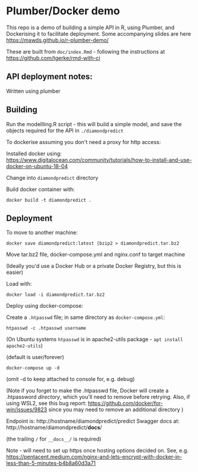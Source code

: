 # Plumber/Docker demo

This repo is a demo of building a simple API in R, using Plumber, and 
Dockerising it to facilitate deployment. Some accompanying slides are 
here https://mawds.github.io/r-plumber-demo/

These are built from `doc/index.Rmd` - following the instructions at https://github.com/tgerke/rmd-with-ci

## API deployment notes:

Written using plumber

## Building

Run the modellling.R script - this will build a simple model, and save the
objects required for the API in `./diamondpredict`

To dockerise assuming you don't need a proxy for http access:

Installed docker using: https://www.digitalocean.com/community/tutorials/how-to-install-and-use-docker-on-ubuntu-18-04

Change into `diamondpredict` directory

Build docker container with:

```
docker build -t diamondpredict .
```

## Deployment

To move to another machine:

`docker save diamondpredict:latest |bzip2 > diamondpredict.tar.bz2`

Move tar.bz2 file, docker-compose.yml and nginx.conf to target machine


(Ideally you'd use a Docker Hub or a private Docker Registry, but this is easier)

Load with:

`docker load -i diamondpredict.tar.bz2`

Deploy using docker-compose:

Create a `.htpasswd` file; in same directory as `docker-compose.yml`:

```
htpasswd -c .htpasswd username
```

(On Ubuntu systems `htpasswd` is in apache2-utils package - `apt install apache2-utils`)    

(default is user/forever)

`docker-compose up -d` 

(omit -d to keep attached to console for, e.g. debug)

(Note if you forget to make the .htpasswd file, Docker will create a .htpassword _directory_, which 
you'll need to remove before retrying.  Also, if using WSL2, see this bug report:
https://github.com/docker/for-win/issues/9823 since you may need to remove an additional directory
)

Endpoint is: http://hostname/diamondpredict/predict
Swagger docs at: http://hostname/diamondpredict/__docs__/

(the trailing `/` for `__docs__/` is required)

Note - will need to set up https once hosting options decided on.
See, e.g. https://pentacent.medium.com/nginx-and-lets-encrypt-with-docker-in-less-than-5-minutes-b4b8a60d3a71

